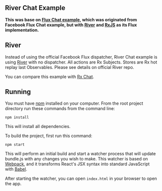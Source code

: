 ## River Chat Example

**This was base on [Flux Chat example](https://github.com/d6u/flux-chat), which was originated from Facebook Flux Chat example, but with [River](https://github.com/d6u/River) and [RxJS](https://github.com/Reactive-Extensions/RxJS) as its Flux implementation.**

## River

Instead of using the official Facebook Flux dispatcher, River Chat example is using [River](https://github.com/d6u/River) with no dispatcher. All actions are Rx Subjects. Stores are Rx hot replay last Observables. Please see details on official River repo.

You can compare this example with [Rx Chat](https://github.com/d6u/rx-chat).

## Running

You must have [npm](https://www.npmjs.org/) installed on your computer.
From the root project directory run these commands from the command line:

`npm install`

This will install all dependencies.

To build the project, first run this command:

`npm start`

This will perform an initial build and start a watcher process that will
update bundle.js with any changes you wish to make. This watcher is
based on [Webpack](http://webpack.github.io/), and it transforms
React's JSX syntax into standard JavaScript with [Babel](https://babeljs.io/).

After starting the watcher, you can open `index.html` in your browser to
open the app.
